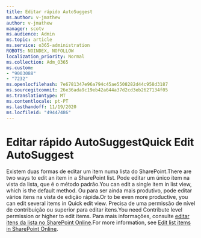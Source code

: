 ```yaml
---
title: Editar rápido AutoSuggest
ms.author: v-jmathew
author: v-jmathew
manager: scotv
ms.audience: Admin
ms.topic: article
ms.service: o365-administration
ROBOTS: NOINDEX, NOFOLLOW
localization_priority: Normal
ms.collection: Adm_O365
ms.custom:
- "9003088"
- "7232"
ms.openlocfilehash: 7e6781347e96a794c45ae5508282d44c958d3187
ms.sourcegitcommit: 26e36ada9c19eb42a644a37d2cd3eb2627134f05
ms.translationtype: MT
ms.contentlocale: pt-PT
ms.lasthandoff: 11/19/2020
ms.locfileid: "49447486"
---
```

# <a name="quick-edit-autosuggest"></a><span data-ttu-id="32c43-102">Editar rápido AutoSuggest</span><span class="sxs-lookup"><span data-stu-id="32c43-102">Quick Edit AutoSuggest</span></span>

<span data-ttu-id="32c43-103">Existem duas formas de editar um item numa lista do SharePoint.</span><span class="sxs-lookup"><span data-stu-id="32c43-103">There are two ways to edit an item in a SharePoint list.</span></span> <span data-ttu-id="32c43-104">Pode editar um único item na vista da lista, que é o método padrão.</span><span class="sxs-lookup"><span data-stu-id="32c43-104">You can edit a single item in list view, which is the default method.</span></span> <span data-ttu-id="32c43-105">Ou para ser ainda mais produtivo, pode editar vários itens na vista de edição rápida.</span><span class="sxs-lookup"><span data-stu-id="32c43-105">Or to be even more productive, you can edit several items in Quick edit view.</span></span> <span data-ttu-id="32c43-106">Precisa de uma permissão de nível de contribuição ou superior para editar itens.</span><span class="sxs-lookup"><span data-stu-id="32c43-106">You need Contribute level permission or higher to edit items.</span></span> <span data-ttu-id="32c43-107">Para mais informações, consulte [editar itens da lista no SharePoint Online](https://support.microsoft.com/office/dac1a1c3-a80b-4082-ba57-715cf613d0f7).</span><span class="sxs-lookup"><span data-stu-id="32c43-107">For more information, see [Edit list items in SharePoint Online](https://support.microsoft.com/office/dac1a1c3-a80b-4082-ba57-715cf613d0f7).</span></span>
